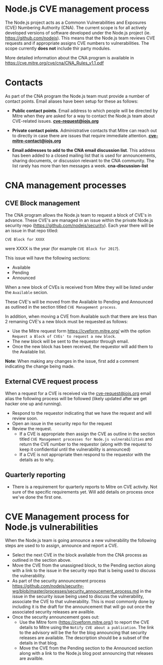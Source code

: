 # Node.js CVE management process

The Node.js project acts as a Commonn Vulnerabilities and Exposures (CVE)
Numbering Authority (CNA). The current scope is for all actively
developed versions of software developed under the Node.js project (ie.
https://github.com/nodejs).  This means that the Node.js team reviews
CVE requests and if appropriate assigns CVE numbers to vulnerabilities.
The scope currently **does not** include thir party modules.

More detailed information about the CNA program is available in
https://cve.mitre.org/cve/cna/CNA_Rules_v1.1.pdf

# Contacts

As part of the CNA program the Node.js team must provide a number
of contact points.  Email aliases have been setup for these as follows:

* **Public contact points**. Email address to which people will be directed
  by Mitre when they are asked for a way to contact the Node.js team about
  CVE-related issues. **cve-request@iojs.org**

* **Private contact points**. Administrative contacts that Mitre can reach out
   to directly in case there are issues that require immediate attention.
   **cve-mitre-contact@iojs.org**

* **Email addresses to add to the CNA email discussion list**. This address has
   been added to a closed mailing list that is used for announcements,
   sharing documents, or discussion relevant to the CNA community.
   The list rarely has more than ten messages a week.
   **cna-discussion-list** 

# CNA management processes

## CVE Block management

The CNA program allows the Node.js team to request a block of CVE's in
advance. These CVE's are managed in an issue within the private Node.js
security repo (https://github.com/nodejs/security).  Each year there
will be an issue in that repo titled:

```
CVE Block for XXXX
```

were XXXX is the year (for example `CVE Block for 2017`).

This issue will have the following sections:

* Available
* Pending
* Announced 


When a new block of CVEs  is received from Mitre they will be listed under
the `Available` secion. 

These CVE's will be moved from the Available to Pending and Announced
as outlined in the section titled `CVE Management process`. 

In addition, when moving a CVE from Available such that there are less
than 2 remaning CVE's a new block must be requested as follows:

* Use the Mitre request form https://cveform.mitre.org/ with the 
  option `Request a Block of CVEs' to request a new block`.
* The new block will be sent to the requestor through email.
* Once the new block has been received, the requestor will add them
  to the Available list.

**Note**:  When making any changes in the issue, first add a comment
indicating the change being made.


## External CVE request process

When a request for a CVE is received via the cve-request@iojs.org
email alias the following process will be followed (likely updated
after we get hacker one up and running).

* Respond to the requestor indicating that we have the request
  and will review soon.
* Open an issue in the security repo for the request
* Review the request.
  * If a CVE is appropriate then assign the
    CVE as outline in the section titled
    `CVE Management processes for Node.js vulnerabilities` and
    return the CVE number to the requestor (along with the request
    to keep it confidential until the vulnerability is announced)
  * If a CVE is not appropriate then respond to the requestor
    with the details as to why.

## Quarterly reporting

* There is a requirement for quarterly reports to Mitre on CVE
  activity.  Not sure of the specific requirements yet.  Will
  add details on process once we've done the first one.


# CVE Management process for Node.js vulnerabilities

When the Node.js team is going announce a new vulnerability the
following steps are used to to assign, announce and report a CVE.

* Select the next CVE in the block available from the CNA process as
  outlined in the section above. 
* Move the CVE from the unassigned block, to the Pending section along
  with a link to the issue in the security repo that is being used
  to discuss the vulnerability.
* As part of the security announcement process 
  https://github.com/nodejs/security-wg/blob/master/processes/security_annoucement_process.md
  in the issue in the security issue being used to discuss the
  vulnerability, associate the CVE to that vulnerability. This is most
  commonly done by including it is the draft for the announcement that
  will go out once the associated security releases are availble.
* Once the security announcement goes out:
  * Use the Mitre form (https://cveform.mitre.org/) to report the
    CVE details to Mitre using the `Notify CVE about a publication`. The
    link to the advisory will be the for the blog announcing that security
    releases are available.  The description should be a subset of the
    details in that blog.
  * Move the CVE from the Pending section to the Announced section along
    with a link to the Node.js blog post announcing that releases
    are availble.

